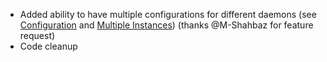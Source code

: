 ---
---
- Added ability to have multiple configurations for different daemons (see [Configuration](https://github.com/denpamusic/laravel-bitcoinrpc#configuration) and [Multiple Instances](https://github.com/denpamusic/laravel-bitcoinrpc#multiple-instances)) (thanks @M-Shahbaz for feature request)
- Code cleanup



